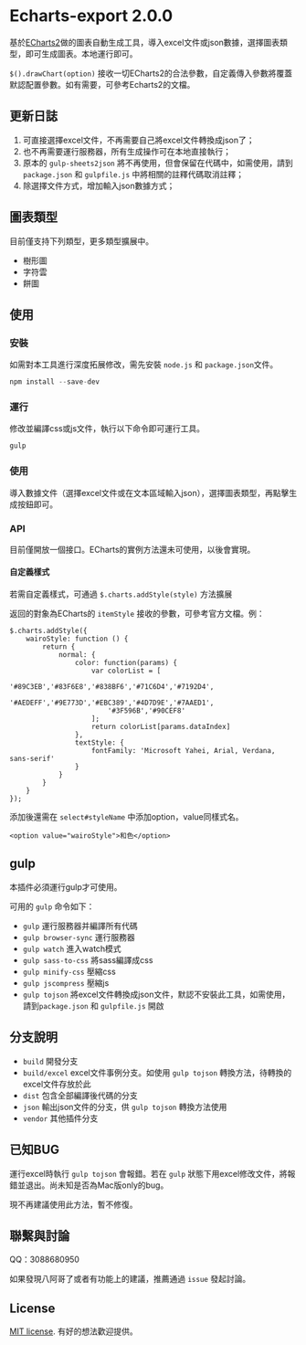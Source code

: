 # Echarts-export 2.0.0

基於[ECharts2](http://echarts.baidu.com/echarts2/)做的圖表自動生成工具，導入excel文件或json數據，選擇圖表類型，即可生成圖表。本地運行即可。

`$().drawChart(option)` 接收一切ECharts2的合法參數，自定義傳入參數將覆蓋默認配置參數。如有需要，可參考Echarts2的文檔。

## 更新日誌

1. 可直接選擇excel文件，不再需要自己將excel文件轉換成json了；
2. 也不再需要運行服務器，所有生成操作可在本地直接執行；
3. 原本的 `gulp-sheets2json` 將不再使用，但會保留在代碼中，如需使用，請到 `package.json` 和 `gulpfile.js` 中將相關的註釋代碼取消註釋；
4. 除選擇文件方式，增加輸入json數據方式；

## 圖表類型

目前僅支持下列類型，更多類型擴展中。

- 樹形圖
- 字符雲
- 餅圖

## 使用

### 安裝

如需對本工具進行深度拓展修改，需先安裝 `node.js` 和 `package.json`文件。

```js
npm install --save-dev
```

### 運行

修改並編譯css或js文件，執行以下命令即可運行工具。

```js
gulp
```

### 使用

導入數據文件（選擇excel文件或在文本區域輸入json），選擇圖表類型，再點擊生成按鈕即可。

### API

目前僅開放一個接口。ECharts的實例方法還未可使用，以後會實現。

#### 自定義樣式

若需自定義樣式，可通過 `$.charts.addStyle(style)` 方法擴展

返回的對象為ECharts的 `itemStyle` 接收的參數，可參考官方文檔。例：

```
$.charts.addStyle({
    wairoStyle: function () {
        return {
            normal: {
                color: function(params) {
                    var colorList = [
                        '#89C3EB','#83F6E8','#838BF6','#71C6D4','#7192D4',
                        '#AEDEFF','#9E773D','#EBC389','#4D7D9E','#7AAED1',
                        '#3F596B','#90CEF8'
                    ];
                    return colorList[params.dataIndex]
                },
                textStyle: {
                    fontFamily: 'Microsoft Yahei, Arial, Verdana, sans-serif'
                }
            }
        }
    }
});
```

添加後還需在 `select#styleName` 中添加option，value同樣式名。

```
<option value="wairoStyle">和色</option>
```

## gulp

本插件必須運行gulp才可使用。

可用的 `gulp` 命令如下：

* `gulp` 運行服務器并編譯所有代碼
* `gulp browser-sync` 運行服務器
* `gulp watch` 進入watch模式
* `gulp sass-to-css` 將sass編譯成css
* `gulp minify-css` 壓縮css
* `gulp jscompress` 壓縮js
* `gulp tojson` 將excel文件轉換成json文件，默認不安裝此工具，如需使用，請到`package.json` 和 `gulpfile.js` 開啟


## 分支說明

* `build` 開發分支
* `build/excel` excel文件事例分支。如使用 `gulp tojson` 轉換方法，待轉換的excel文件存放於此
* `dist` 包含全部編譯後代碼的分支
* `json` 輸出json文件的分支，供 `gulp tojson` 轉換方法使用
* `vendor` 其他插件分支


## 已知BUG

運行excel時執行 `gulp tojson` 會報錯。若在 `gulp` 狀態下用excel修改文件，將報錯並退出。尚未知是否為Mac版only的bug。

現不再建議使用此方法，暫不修復。

## 聯繫與討論

QQ：3088680950

如果發現八阿哥了或者有功能上的建議，推薦通過 `issue` 發起討論。


## License

[MIT license](https://opensource.org/licenses/MIT). 有好的想法歡迎提供。
